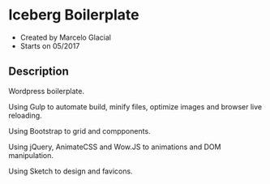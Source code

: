 # Iceberg Boilerplate

* Created by Marcelo Glacial
* Starts on 05/2017

## Description

Wordpress boilerplate.

Using Gulp to automate build, minify files, optimize images and browser live reloading.

Using Bootstrap to grid and compponents.

Using jQuery, AnimateCSS and Wow.JS to animations and DOM manipulation.

Using Sketch to design and favicons.